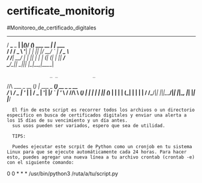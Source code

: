 # certificate_monitorig
#Monitoreo_de_certificado_digitales

    
   ___          _   _  __ _           _           
  / __\___ _ __| |_(_)/ _(_) ___ __ _| |_ ___     
 / /  / _ \ '__| __| | |_| |/ __/ _` | __/ _ \    
/ /__|  __/ |  | |_| |  _| | (_| (_| | ||  __/    
\____/\___|_|   \__|_|_| |_|\___\__,_|\__\___|    
                                                  
                    _ _             _             
  /\/\   ___  _ __ (_) |_ ___  _ __(_) __ _ _ __  
 /    \ / _ \| '_ \| | __/ _ \| '__| |/ _` | '_ \ 
/ /\/\ \ (_) | | | | | || (_) | |  | | (_| | | | |
\/    \/\___/|_| |_|_|\__\___/|_|  |_|\__, |_| |_|
                                      |___/         
        
        
      El fin de este script es recorrer todos los archivos o un directorio especifico en busca de certificados digitales y enviar una alerta a los 15 días de su vencimiento y un día antes.
      sus usos pueden ser variados, espero que sea de utilidad.
      
      TIPS:
      
      Puedes ejecutar este scrpit de Python como un cronjob en tu sistema Linux para que se ejecute automáticamente cada 24 horas. Para hacer esto, puedes agregar una nueva línea a tu archivo crontab (crontab -e) con el siguiente comando:

0 0 * * * /usr/bin/python3 /ruta/a/tu/script.py
